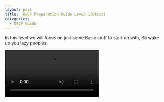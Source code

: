 ```yaml
---
layout: post
title:  OSCP Preparation Guide Level-1(Basic)
categories: 
  - OSCP Guide
---
```


<p>In this level we will focus on just some Basic stuff to start on with, So wake up you lazy peoples.</p>

<div class="background-wrap">
	<video id="video-bg-elem" preload="auto" autoplay="true" loop="loop" muted="muted">
		<Source src="https://media.giphy.com/media/D0EjguuQzYr9m/giphy.mp4" type="video/mp4">
	</video>
</div>
